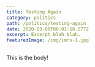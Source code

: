 ```yaml
---
title: Testing Again
category: politics
path: /politics/testing-again
date: 2020-03-08T06:01:18.577Z
excerpt: Excerpt blah blah.
featuredImage: /img/imrs-1.jpg
---
```

This is the body!